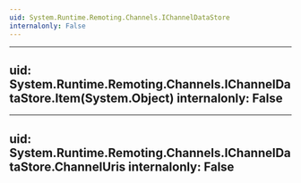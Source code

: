 ```yaml
---
uid: System.Runtime.Remoting.Channels.IChannelDataStore
internalonly: False
---
```


---
uid: System.Runtime.Remoting.Channels.IChannelDataStore.Item(System.Object)
internalonly: False
---

---
uid: System.Runtime.Remoting.Channels.IChannelDataStore.ChannelUris
internalonly: False
---
